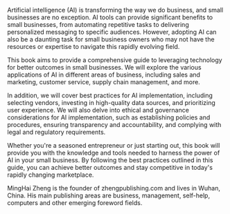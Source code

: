 
Artificial intelligence (AI) is transforming the way we do business, and small businesses are no exception. AI tools can provide significant benefits to small businesses, from automating repetitive tasks to delivering personalized messaging to specific audiences. However, adopting AI can also be a daunting task for small business owners who may not have the resources or expertise to navigate this rapidly evolving field.

This book aims to provide a comprehensive guide to leveraging technology for better outcomes in small businesses. We will explore the various applications of AI in different areas of business, including sales and marketing, customer service, supply chain management, and more.

In addition, we will cover best practices for AI implementation, including selecting vendors, investing in high-quality data sources, and prioritizing user experience. We will also delve into ethical and governance considerations for AI implementation, such as establishing policies and procedures, ensuring transparency and accountability, and complying with legal and regulatory requirements.

Whether you're a seasoned entrepreneur or just starting out, this book will provide you with the knowledge and tools needed to harness the power of AI in your small business. By following the best practices outlined in this guide, you can achieve better outcomes and stay competitive in today's rapidly changing marketplace.

MingHai Zheng is the founder of zhengpublishing.com and lives in Wuhan, China. His main publishing areas are business, management, self-help, computers and other emerging foreword fields.

